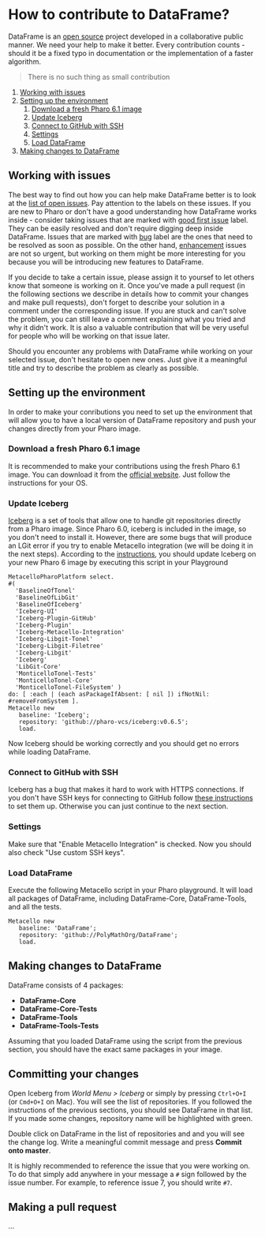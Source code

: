 # How to contribute to DataFrame?
DataFrame is an [open source](https://en.wikipedia.org/wiki/Open-source_software) project developed in a collaborative public manner.
We need your help to make it better.
Every contribution counts - should it be a fixed typo in documentation or the implementation of a faster algorithm.
> There is no such thing as small contribution

1. [Working with issues](#working-with-issues)
2. [Setting up the environment](#setting-up-the-environment)
    1. [Download a fresh Pharo 6.1 image](#download-a-fresh-pharo-61-image)
    2. [Update Iceberg](#update-iceberg)
    3. [Connect to GitHub with SSH](#connect-to-github-with-ssh)
    4. [Settings](#settings)
    5. [Load DataFrame](#load-dataframe)
3. [Making changes to DataFrame](#making-changes-to-dataframe)

## Working with issues
The best way to find out how you can help make DataFrame better is to look at the [list of open issues](https://github.com/PolyMathOrg/DataFrame/issues). Pay attention to the labels on these issues. If you are new to Pharo or don't have a good understanding how DataFrame works inside - consider taking issues that are marked with [good first issue](https://github.com/PolyMathOrg/DataFrame/labels/good%20first%20issue) label. They can be easily resolved and don't require digging deep inside DataFrame. Issues that are marked with [bug](https://github.com/PolyMathOrg/DataFrame/labels/bug) label are the ones that need to be resolved as soon as possible. On the other hand, [enhancement](https://github.com/PolyMathOrg/DataFrame/labels/enhancement) issues are not so urgent, but working on them might be more interesting for you because you will be introducing new features to DataFrame.

If you decide to take a certain issue, please assign it to yoursef to let others know that someone is working on it. Once you've made a pull request (in the following sections we describe in details how to commit your changes and make pull requests), don't forget to describe your solution in a comment under the corresponding issue. If you are stuck and can't solve the problem, you can still leave a comment explaining what you tried and why it didn't work. It is also a valuable contribution that will be very useful for people who will be working on that issue later.

Should you encounter any problems with DataFrame while working on your selected issue, don't hesitate to open new ones. Just give it a meaningful title and try to describe the problem as clearly as possible.

## Setting up the environment
In order to make your conributions you need to set up the environment that will allow you to have a local version of DataFrame repository and push your changes directly from your Pharo image.

### Download a fresh Pharo 6.1 image
It is recommended to make your contributions using the fresh Pharo 6.1 image.
You can download it from the [official website](https://pharo.org/download).
Just follow the instructions for your OS.

### Update Iceberg
[Iceberg](https://github.com/pharo-vcs/iceberg) is a set of tools that allow one to handle git repositories directly from a Pharo image.
Since Pharo 6.0, iceberg is included in the image, so you don't need to install it.
However, there are some bugs that will produce an LGit error if you try to enable Metacello integration
(we will be doing it in the next steps).
According to the [instructions](https://github.com/pharo-vcs/iceberg#update-iceberg), you should update Iceberg on your new Pharo 6 image by executing this script in your Playground

```Smalltalk
MetacelloPharoPlatform select.
#(
  'BaselineOfTonel'
  'BaselineOfLibGit'
  'BaselineOfIceberg'
  'Iceberg-UI' 
  'Iceberg-Plugin-GitHub' 
  'Iceberg-Plugin' 
  'Iceberg-Metacello-Integration' 
  'Iceberg-Libgit-Tonel' 
  'Iceberg-Libgit-Filetree' 
  'Iceberg-Libgit' 
  'Iceberg' 
  'LibGit-Core'
  'MonticelloTonel-Tests'
  'MonticelloTonel-Core'
  'MonticelloTonel-FileSystem' ) 
do: [ :each | (each asPackageIfAbsent: [ nil ]) ifNotNil: #removeFromSystem ].
Metacello new
   baseline: 'Iceberg';
   repository: 'github://pharo-vcs/iceberg:v0.6.5';
   load.
```

Now Iceberg should be working correctly and you should get no errors while loading DataFrame.

### Connect to GitHub with SSH
Iceberg has a bug that makes it hard to work with HTTPS connections.
If you don't have SSH keys for connecting to GitHub follow [these instructions](https://help.github.com/articles/connecting-to-github-with-ssh/) to set them up.
Otherwise you can just continue to the next section.

### Settings
Make sure that "Enable Metacello Integration" is checked. Now you should also check "Use custom SSH keys".

### Load DataFrame
Execute the following Metacello script in your Pharo playground. It will load all packages of DataFrame, including DataFrame-Core, DataFrame-Tools, and all the tests.

```Smalltalk
Metacello new
   baseline: 'DataFrame';
   repository: 'github://PolyMathOrg/DataFrame';
   load.
```
## Making changes to DataFrame
DataFrame consists of 4 packages:
* **DataFrame-Core**
* **DataFrame-Core-Tests**
* **DataFrame-Tools**
* **DataFrame-Tools-Tests**

Assuming that you loaded DataFrame using the script from the previous section, you should have the exact same packages in your image.

## Committing your changes
Open Iceberg from _World Menu > Iceberg_ or simply by pressing `Ctrl+O+I` (or `Cmd+O+I` on Mac). You will see the list of repositories. If you followed the instructions of the previous sections, you should see DataFrame in that list. If you made some changes, repository name will be highlighted with green.

Double click on DataFrame in the list of repositories and and you will see the change log. Write a meaningful commit message and press **Commit onto master**.

It is highly recommended to reference the issue that you were working on. To do that simply add anywhere in your message a `#` sign followed by the issue number. For example, to reference issue 7, you should write `#7`.

## Making a pull request
...
